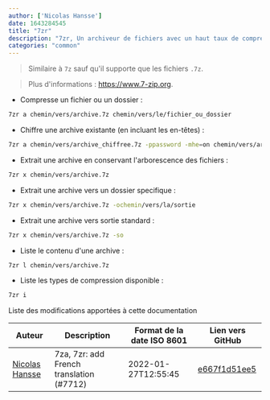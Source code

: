 ```yaml
---
author: ['Nicolas Hansse']
date: 1643284545
title: "7zr"
description: "7zr, Un archiveur de fichiers avec un haut taux de compression."
categories: "common"
---
```

> Similaire à `7z` sauf qu'il supporte que les fichiers `.7z`.

> Plus d'informations : <https://www.7-zip.org>.

- Compresse un fichier ou un dossier :

```bash
7zr a chemin/vers/archive.7z chemin/vers/le/fichier_ou_dossier
```

- Chiffre une archive existante (en incluant les en-têtes) :

```bash
7zr a chemin/vers/archive_chiffree.7z -ppassword -mhe=on chemin/vers/archive.7z
```

- Extrait une archive en conservant l'arborescence des fichiers :

```bash
7zr x chemin/vers/archive.7z
```

- Extrait une archive vers un dossier specifique :

```bash
7zr x chemin/vers/archive.7z -ochemin/vers/la/sortie
```

- Extrait une archive vers sortie standard :

```bash
7zr x chemin/vers/archive.7z -so
```

- Liste le contenu d'une archive :

```bash
7zr l chemin/vers/archive.7z
```

- Liste les types de compression disponible :

```bash
7zr i
```
Liste des modifications apportées à cette documentation


Auteur | Description | Format de la date ISO 8601 | Lien vers GitHub
------|-----|-----|-----
[Nicolas Hansse](mailto:nico.hansse@gmail.com) | 7za, 7zr: add French translation (#7712) | 2022-01-27T12:55:45 | [e667f1d51ee5](https://github.com/tldr-pages/tldr/commit/e667f1d51ee527d5a7940d2a2f3c8073cd1091d7)

